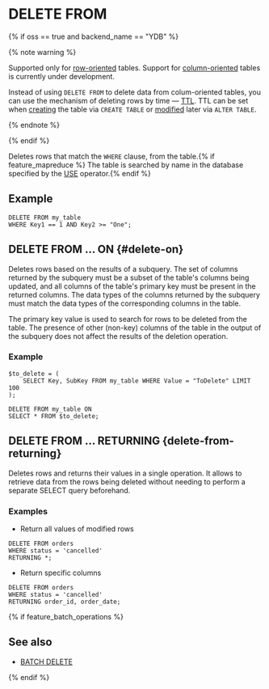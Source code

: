 # DELETE FROM

{% if oss == true and backend_name == "YDB" %}

{% note warning %}

Supported only for [row-oriented](../../../concepts/datamodel/table.md#row-oriented-tables) tables. Support for [column-oriented](../../../concepts/datamodel/table.md#column-oriented-tables) tables is currently under development.

Instead of using `DELETE FROM` to delete data from colum-oriented tables, you can use the mechanism of deleting rows by time — [TTL](../../../concepts/ttl.md). TTL can be set when [creating](create_table/index.md) the table via `CREATE TABLE` or [modified](alter_table/index.md) later via `ALTER TABLE`.

{% endnote %}

{% endif %}

Deletes rows that match the `WHERE` clause, from the table.{% if feature_mapreduce %}  The table is searched by name in the database specified by the [USE](use.md) operator.{% endif %}

## Example

```yql
DELETE FROM my_table
WHERE Key1 == 1 AND Key2 >= "One";
```

## DELETE FROM ... ON {#delete-on}

Deletes rows based on the results of a subquery. The set of columns returned by the subquery must be a subset of the table's columns being updated, and all columns of the table's primary key must be present in the returned columns. The data types of the columns returned by the subquery must match the data types of the corresponding columns in the table.

The primary key value is used to search for rows to be deleted from the table. The presence of other (non-key) columns of the table in the output of the subquery does not affect the results of the deletion operation.

### Example

```yql
$to_delete = (
    SELECT Key, SubKey FROM my_table WHERE Value = "ToDelete" LIMIT 100
);

DELETE FROM my_table ON
SELECT * FROM $to_delete;
```

## DELETE FROM ... RETURNING {delete-from-returning}

Deletes rows and returns their values in a single operation. It allows to retrieve data from the rows being deleted without needing to perform a separate SELECT query beforehand.

### Examples

* Return all values of modified rows

```yql
DELETE FROM orders
WHERE status = 'cancelled'
RETURNING *;
```

* Return specific columns

```yql
DELETE FROM orders
WHERE status = 'cancelled'
RETURNING order_id, order_date;
```

{% if feature_batch_operations %}

## See also

* [BATCH DELETE](batch-delete.md)

{% endif %}

